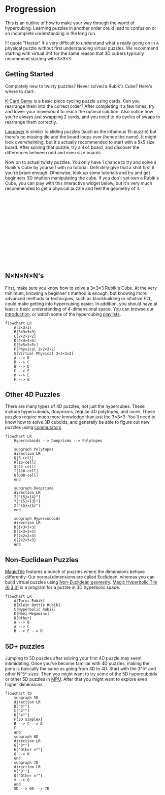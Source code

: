 # Progression

This is an outline of how to make your way through the world of hypercubing. Learning puzzles in another order could lead to confusion or an incomplete understanding in the long run.

!!! quote "Hactar"
    It's very difficult to understand what's really going on in a physical puzzle without first understanding virtual puzzles. We recommend starting with virtual 3^4 for the same reason that 3D cubers typically recommend starting with 3×3×3.

## Getting Started

Completely new to twisty puzzles? Never solved a Rubik's Cube? Here's where to start:

[K-Card Game](https://masonhorne.github.io/k-Card-Game/) is a basic piece cycling puzzle using cards. Can you rearrange them into the correct order? After completing it a few times, try and lower your movecount to reach the optimal solution. Also notice how you're always just swapping 2 cards, and you need to do cycles of swaps to rearrange them correctly.

[Loopover](https://loopover.xyz/) is similar to sliding puzzles (such as the infamous 15-puzzle) but there's no missing tile and the board loops over (hence the name). It might look overwhelming, but it's actually recommended to start with a 5x5 size board. After solving that puzzle, try a 4x4 board, and discover the differences between odd and even size boards.

Now on to actual twisty puzzles. You only have 1 chance to try and solve a Rubik's Cube by yourself with no tutorial. Definitely give that a shot first if you're brave enough. Otherwise, look up some tutorials and try and get beginners 3D intuition manipulating the cube. If you don't yet own a Rubik's Cube, you can play with this interactive widget below, but it's very much recommended to get a physical puzzle and feel the geometry of it.

<center>
<div style="width:200px; height:219px">
    <script>AnimCube3("config=../../assets/animcube/AnimCube3.txt")</script>   
</div>
</center>

## N×N×N×N's

First, make sure you know how to solve a 3×3×3 Rubik's Cube. At the very minimum, knowing a beginner's method is enough, but knowing more advanced methods or  techniques, such as blockbuilding or intuitive F2L, could make getting into hypercubing easier. In addition, you should have at least a basic understanding of 4-dimensional space. You can browse our [introduction](/intro-4d.md), or watch some of the hypercubing [playlists](/videos.md).

```mermaid
flowchart LR
    A[3×3×3]
    B[3×3×3×3]
    C[2×2×2×2]
    D[4×4×4×4]
    E[5×5×5×5+]
    F[Physical 2×2×2×2]
    G[Virtual Physical 3×3×3×3]
    A --> B
    B --> C
    B --> D
    C --> F
    D --> E
    F --> G
```

## Other 4D Puzzles

There are many types of 4D puzzles, not just the hypercubes. These include hypercuboids, duoprisms, reqular 4D polytopes, and more. These puzzles require much more knowledge than just the 3×3×3. You'll need to know how to solve 3D cuboids, and generally be able to figure out new puzzles using [commutators](/techniques/commutators.md).

```mermaid
flowchart LR
    Hypercuboids --> Duoprisms --> Polytopes

    subgraph Polytopes
    direction LR
    Q[5-cell]
    R[16-cell]
    S[24-cell]
    T[120-cell]
    U[600-cell]
    end

    subgraph Duoprisms
    direction LR
    Z["{5}×{4}"]
    Y["{5}×{3}"]
    X["{5}×{5}"]
    end

    subgraph Hypercuboids
    direction LR
    D[1×3×3×3]
    E[2×3×3×3]
    F[2×2×2×3]
    G[2×2×3×3]
    end
```

## Non-Euclidean Puzzles

[MagicTile](http://roice3.org/magictile/) features a bunch of puzzles where the dimensions behave differently. Our normal dimensions are called Euclidean, whereas you can build virtual puzzles using [Non-Euclidean geometry](https://en.wikipedia.org/wiki/Non-Euclidean_geometry). [Magic Hyperbolic Tile {6,3,3}](https://superliminal.com/andrey/mht633/) is a program for a puzzle in 3D hyperbolic space.

```mermaid
flowchart LR
    A[Torus Rubik]
    B[Klein Bottle Rubik]
    C[Hyperbolic Rubik]
    E[Hemi-Megaminx]
    D[Other]
    A --> B
    A --> C
    B --> E --> D
```

## 5D+ puzzles

Jumping to 5D puzzles after solving your first 4D puzzle may seem intimidating. Once you've become familiar with 4D puzzles, making the jump is basically the same as going from 3D to 4D. Start with the 3^5^ and other N^5^ sizes. Then you might want to try some of the 5D hypercuboids or other 5D puzzles in [MPU](/software/magicpuzzleultimate.md). After that you might want to explore even higher dimensions.

```mermaid
flowchart TD
    subgraph 5D
    direction LR
    B["3⁵"]
    C["2⁵"]
    D["4⁵"]
    F[5D simplex]
    B --> C --> D
    F
    end
    subgraph 6D
    direction LR
    G["3⁶"]
    H["Other n⁶"]
    G --> H
    end
    subgraph 7D
    direction LR
    V["3⁷"]
    Q["Other n⁷"]
    V --> Q
    end
    5D --> 6D --> 7D
```
